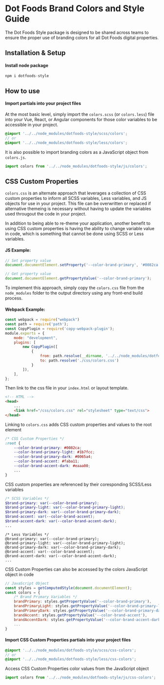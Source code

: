# Dot Foods Brand Colors and Style Guide
The Dot Foods Style package is designed to be shared across teams to ensure the proper use of branding colors for all Dot Foods digital properties. 

## Installation & Setup
#### Install node package
``` js
npm i dotfoods-style
```
## How to use
#### Import partials into your project files
At the most basic level, simply import the `colors.scss` (or `colors.less`) file into your Vue, React, or Angular components for those color variables to be accessible in your project.
``` scss
@import '../../node_modules/dotfoods-style/scss/colors';
// or
@import '../../node_modules/dotfoods-style/less/colors';
```
It is also possible to import branding colors as a JavaScript object from `colors.js`.
``` js
import colors from '../../node_modules/dotfoods-style/js/colors';
```
## CSS Custom Properties
`colors.css` is an alternate approach that leverages a collection of CSS custom properties to inform all SCSS variables, Less variables, and JS objects for use in your project. This file can be overwritten or replaced if alternative themeing is necessary without having to update the variables used througout the code in your project.

In addition to being able to re-theme your application, another benefit to using CSS custom properties is having the ability to change variable value in code, which is something that cannot be done using SCSS or Less variables.

#### JS Example:
``` js
// Set property value
document.documentElement.setProperty('--color-brand-primary', '#0082ca');

// Get property value
document.documentElement.getPropertyValue('--color-brand-primary');
```

To implement this approach, simply copy the `colors.css` file from the `node_modules` folder to the output directory using any front-end build process.

#### Webpack Example:
``` js
const webpack = require("webpack")
const path = require('path');
const CopyPlugin = require('copy-webpack-plugin');
module.exports = {
    mode: "development",
    plugins: [
        new CopyPlugin([
            { 
                from: path.resolve(__dirname, '../../node_modules/dotfoods-style/css/colors.css'),
                to: path.resolve('./css/colors.css')
            }
        ]),
    ],
};
```
Then link to the css file in your `index.html` or layout template.
``` html
<!-- HTML -->
<head>
    ...
    <link href="/css/colors.css" rel="stylesheet" type="text/css">
</head>
```
Linking to `colors.css` adds CSS custom properties and values to the root element
``` css
/* CSS Custom Properties */
:root {
    --color-brand-primary: #0082ca;
    --color-brand-primary-light: #1b7fcc;
    --color-brand-primary-dark: #0065a4;
    --color-brand-accent: #faba11;
    --color-brand-accent-dark: #eaaa00;
    ...
}
```
CSS custom properties are referenced by their coresponding SCSS/Less variables
``` scss 
/* SCSS Variables */
$brand-primary: var(--color-brand-primary);
$brand-primary-light: var(--color-brand-primary-light);
$brand-primary-dark: var(--color-brand-primary-dark);
$brand-accent: var(--color-brand-accent);
$brand-accent-dark: var(--color-brand-accent-dark);
...
```
``` less
/* Less Variables */
@brand-primary: var(--color-brand-primary);
@brand-primary-light: var(--color-brand-primary-light);
@brand-primary-dark: var(--color-brand-primary-dark);
@brand-accent: var(--color-brand-accent);
@brand-accent-dark: var(--color-brand-accent-dark);
...
```
CSS Custom Properties can also be accessed by the colors JavaScript object in code
``` js
// JavaScript Object
const styles = getComputedStyle(document.documentElement);
const colors = {
    /* Brand Primary Variables */
    brandPrimary: styles.getPropertyValue('--color-brand-primary'),
    brandPrimaryLight: styles.getPropertyValue('--color-brand-primary-light'),
    brandPrimaryDark: styles.getPropertyValue('--color-brand-primary-dark)'),
    brandAccent: styles.getPropertyValue('--color-brand-accent'),
    brandAccentDark: styles.getPropertyValue('--color-brand-accent-dark')
    ...
}
```
#### Import CSS Custom Properties partials into your project files
``` scss
@import '../../node_modules/dotfoods-style/scss/css-colors';
// or
@import '../../node_modules/dotfoods-style/less/css-colors';
```
Access CSS Custom Properties color values from the JavaScript object
``` js
import colors from '../../node_modules/dotfoods-style/js/css-colors';
```